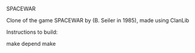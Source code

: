SPACEWAR

Clone of the game SPACEWAR by (B. Seiler in 1985), made using ClanLib


Instructions to build: 


make depend
make

